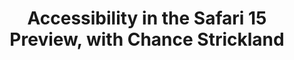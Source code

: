 ---
title: Accessibility in the Safari 15 Preview, with Chance Strickland
thumbnailTitle: Accessibility in the Safari 15 Preview
addNbsp: false
hosts:
  - Ben Myers
  - Chance Strickland
---